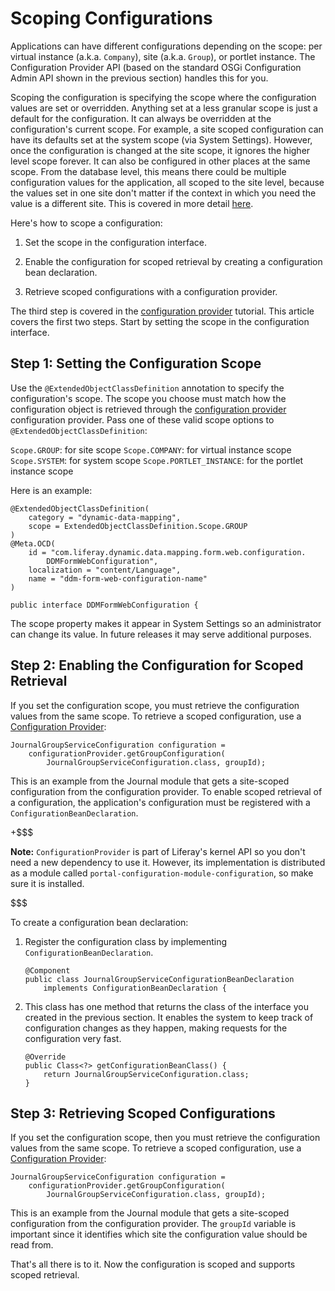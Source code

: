 # Scoping Configurations [](id=scoping-configurations)

Applications can have different configurations depending on the scope: per
virtual instance (a.k.a. `Company`), site (a.k.a. `Group`), or portlet instance.
The Configuration Provider API (based on the standard OSGi Configuration Admin
API shown in the previous section) handles this for you.

Scoping the configuration is specifying the scope where the configuration values
are set or overridden. Anything set at a less granular scope is just a default
for the configuration. It can always be overridden at the configuration's
current scope. For example, a site scoped configuration can have its defaults
set at the system scope (via System Settings). However, once the configuration
is changed at the site scope, it ignores the higher level scope forever. It can
also be configured in other places at the same scope. From the database level,
this means there could be multiple configuration values for the application, all
scoped to the site level, because the values set in one site don't matter if the
context in which you need the value is a different site. This is covered in more
detail
[here](/discover/portal/-/knowledge_base/7-1/system-settings#configuration-scope).

Here's how to scope a configuration: 

1.  Set the scope in the configuration interface.

2.  Enable the configuration for scoped retrieval by creating a configuration
    bean declaration.

3.  Retrieve scoped configurations with a configuration provider.

The third step is covered in the
[configuration provider](/develop/tutorials/-/knowledge_base/7-1/reading-configuration-values-from-a-configuration-provider)
tutorial. This article covers the first two steps. Start by setting the scope in
the configuration interface.

## Step 1: Setting the Configuration Scope [](id=step-1-setting-the-configuration-scope)

Use the `@ExtendedObjectClassDefinition` annotation to specify the
configuration's scope. The scope you choose must match how the configuration
object is retrieved through the 
[configuration provider](/develop/tutorials/-/knowledge_base/7-1/reading-configuration-values-from-a-configuration-provider)
configuration provider. Pass one of these valid scope options to
`@ExtendedObjectClassDefinition`:

`Scope.GROUP`: for site scope
`Scope.COMPANY`: for virtual instance scope
`Scope.SYSTEM`: for system scope
`Scope.PORTLET_INSTANCE`: for the portlet instance scope

Here is an example:

    @ExtendedObjectClassDefinition(
        category = "dynamic-data-mapping",
        scope = ExtendedObjectClassDefinition.Scope.GROUP
    )
    @Meta.OCD(
        id = "com.liferay.dynamic.data.mapping.form.web.configuration.
            DDMFormWebConfiguration",
        localization = "content/Language", 
        name = "ddm-form-web-configuration-name"
    )

    public interface DDMFormWebConfiguration {

The scope property makes it appear in System Settings so an administrator
can change its value. In future releases it may serve additional purposes.

## Step 2: Enabling the Configuration for Scoped Retrieval [](id=enabling-the-configuration-for-scoped-retrieval)

If you set the configuration scope, you must retrieve the configuration values
from the same scope. To retrieve a scoped configuration, use a 
[Configuration Provider](/develop/tutorials/-/knowledge_base/7-1/reading-configuration-values-from-a-configuration-provider):

    JournalGroupServiceConfiguration configuration =
        configurationProvider.getGroupConfiguration(
            JournalGroupServiceConfiguration.class, groupId);

This is an example from the Journal module that gets a site-scoped configuration
from the configuration provider. To enable scoped retrieval of a configuration,
the application's configuration must be registered with a
`ConfigurationBeanDeclaration`.

+$$$

**Note:** `ConfigurationProvider` is part of Liferay's kernel API so you don't
need a new dependency to use it. However, its implementation is distributed as a
module called `portal-configuration-module-configuration`, so make sure it is
installed.

$$$

To create a configuration bean declaration:

1.  Register the configuration class by implementing `ConfigurationBeanDeclaration`.

        @Component
        public class JournalGroupServiceConfigurationBeanDeclaration
            implements ConfigurationBeanDeclaration {

2.  This class has one method that returns the class of the interface you
    created in the previous section. It enables the system to keep track of
    configuration changes as they happen, making requests for the configuration
    very fast.

        @Override
        public Class<?> getConfigurationBeanClass() {
            return JournalGroupServiceConfiguration.class;
        }

## Step 3: Retrieving Scoped Configurations [](id=step-3-retrieving-scoped-configurations)

If you set the configuration scope, then you must retrieve the configuration
values from the same scope. To retrieve a scoped configuration, use a 
[Configuration Provider](/develop/tutorials/-/knowledge_base/7-1/reading-configuration-values-from-a-configuration-provider):

    JournalGroupServiceConfiguration configuration =
        configurationProvider.getGroupConfiguration(
            JournalGroupServiceConfiguration.class, groupId);

This is an example from the Journal module that gets a site-scoped configuration
from the configuration provider. The `groupId` variable is important since it
identifies which site the configuration value should be read from.

That's all there is to it. Now the configuration is scoped and supports scoped
retrieval.

